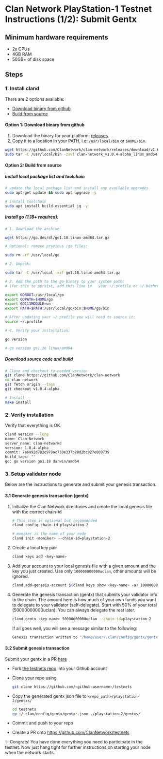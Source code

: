 # Clan Network PlayStation-1 Testnet Instructions (1/2): Submit Gentx

## Minimum hardware requirements

- 2x CPUs
- 4GB RAM
- 50GB+ of disk space

## Steps

### 1. Install cland

There are 2 options available:

- [Download binary from github](#option-1-download-binary-from-github)
- [Build from source](#option-2-build-from-source)

#### Option 1: Download binary from github

1. Download the binary for your platform: [releases](https://github.com/ClanNetwork/clan-network/releases/tag/v1.0.4-alpha).
2. Copy it to a location in your PATH, i.e: `/usr/local/bin` or `$HOME/bin`.

```sh
wget https://github.com/ClanNetwork/clan-network/releases/download/v1.0.4-alpha/clan-network_v1.0.4-alpha_linux_amd64.tar.gz
sudo tar -C /usr/local/bin -zxvf clan-network_v1.0.4-alpha_linux_amd64.tar.gz
```

#### Option 2: Build from source

##### Install local package list and toolchain

```sh
# update the local package list and install any available upgrades
sudo apt-get update && sudo apt upgrade -y

# install toolchain
sudo apt install build-essential jq -y
```

##### Install go (1.18+ required):

```sh
# 1. Download the archive

wget https://go.dev/dl/go1.18.linux-amd64.tar.gz

# Optional: remove previous /go files:

sudo rm -rf /usr/local/go

# 2. Unpack:

sudo tar -C /usr/local -xzf go1.18.linux-amd64.tar.gz

# 3. Add the path to the go-binary to your system path:
# (for this to persist, add this line to   your ~/.profile or ~/.bashrc or  ~/.zshrc)

export GOROOT=/usr/local/go
export GOPATH=$HOME/go
export GO111MODULE=on
export PATH=$PATH:/usr/local/go/bin:$HOME/go/bin

# After updating your ~/.profile you will need to source it:
source ~/.profile

# 4. Verify your installation:

go version

# go version go1.18 linux/amd64
```

##### Download source code and build

```sh
# Close and checkout to needed version
git clone https://github.com/ClanNetwork/clan-network
cd clan-network
git fetch origin --tags
git checkout v1.0.4-alpha

# Install
make install
```

### 2. Verify installation

Verify that everything is OK.

```sh
cland version --long
name: Clan-Network
server_name: clan-networkd
version: 1.0.4-alpha
commit: 7a6a92d782c978ac730e337b28d2bc927e809739
build_tags: ""
go: go version go1.18 darwin/amd64
```

### 3. Setup validator node

Below are the instructions to generate and submit your genesis transaction.

#### 3.1 Generate genesis transaction (gentx)

1. Initialize the Clan Network directories and create the local genesis file with the correct
   chain-id

   ```sh
   # This step is optional but recommended
   cland config chain-id playstation-2

   # moniker is the name of your node
   cland init <moniker> --chain-id=playstation-2
   ```

2. Create a local key pair

   ```sh
   cland keys add <key-name>
   ```

3. Add your account to your local genesis file with a given amount and the key you
   just created. Use only `100000000000uclan`, other amounts will be ignored.

   ```sh
   cland add-genesis-account $(cland keys show <key-name> -a) 100000000000uclan
   ```

4. Generate the genesis transaction (gentx) that submits your validator info to the chain.
   The amount here is how much of your own funds you want to delegate to your validator (self-delegate).
   Start with 50% of your total (50000000000uclan). You can always delegate the rest later.

   ```sh
   cland gentx <key-name> 50000000000uclan --chain-id=playstation-2
   ```

   If all goes well, you will see a message similar to the following:

   ```sh
   Genesis transaction written to "/home/user/.clan/config/gentx/gentx-******.json"
   ```

#### 3.2 Submit genesis transaction

Submit your gentx in a PR [here](https://github.com/ClanNetwork/testnets)

- Fork [the testnets repo](https://github.com/ClanNetwork/testnets) into your Github account

- Clone your repo using

  ```sh
  git clone https://github.com/<github-username>/testnets
  ```

- Copy the generated gentx json file to `<repo_path>/playstation-2/gentxs/`

  ```sh
  cd testnets
  cp ~/.clan/config/gentx/gentx*.json ./playstation-2/gentxs/
  ```

- Commit and push to your repo
- Create a PR onto https://github.com/ClanNetwork/testnets

✨ Congrats! You have done everything you need to participate in the testnet. Now just hang tight for further instructions on starting your node when the network starts.
